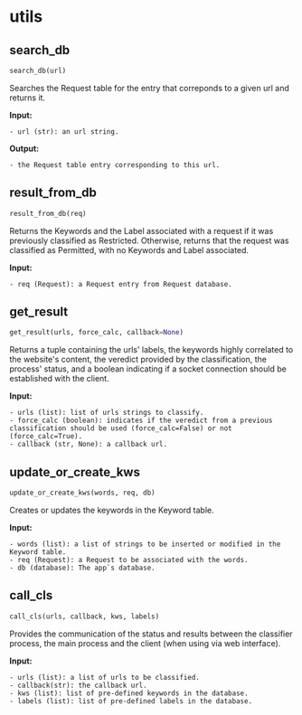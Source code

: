# utils

## search_db
```python
search_db(url)
```

Searches the Request table for the entry that correponds to a given url and returns it.

__Input:__

    - url (str): an url string.

__Output:__

    - the Request table entry corresponding to this url.

## result_from_db
```python
result_from_db(req)
```

Returns the Keywords and the Label associated with a request if it was previously classified as Restricted.
Otherwise, returns that the request was classified as Permitted, with no Keywords and Label associated.

__Input:__

    - req (Request): a Request entry from Request database.

## get_result
```python
get_result(urls, force_calc, callback=None)
```

Returns a tuple containing the urls' labels, the keywords highly correlated to the website's content, the veredict provided by the classification, the process' status, and a boolean indicating if a socket connection should be established with the client.

__Input:__

    - urls (list): list of urls strings to classify.
    - force_calc (boolean): indicates if the veredict from a previous classification should be used (force_calc=False) or not (force_calc=True).
    - callback (str, None): a callback url.


## update_or_create_kws
```python
update_or_create_kws(words, req, db)
```

Creates or updates the keywords in the Keyword table.

__Input:__

    - words (list): a list of strings to be inserted or modified in the Keyword table.
    - req (Request): a Request to be associated with the words.
    - db (database): The app`s database.

## call_cls
```python
call_cls(urls, callback, kws, labels)
```

Provides the communication of the status and results between the classifier process, the main process and the client (when using via web interface).

__Input:__

    - urls (list): a list of urls to be classified.
    - callback(str): the callback url.
    - kws (list): list of pre-defined keywords in the database.
    - labels (list): list of pre-defined labels in the database.

